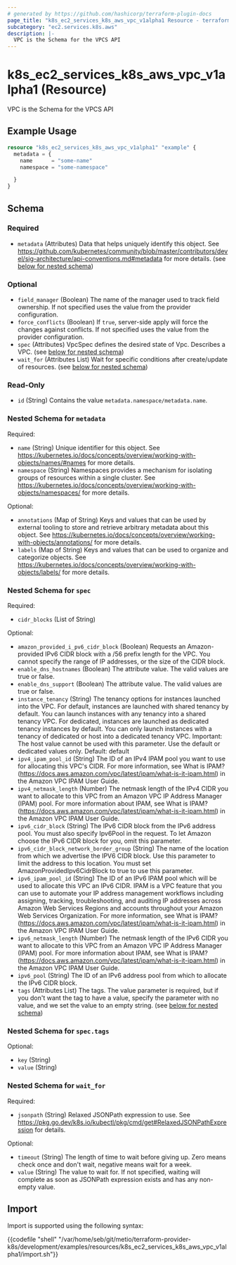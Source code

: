 ```yaml
---
# generated by https://github.com/hashicorp/terraform-plugin-docs
page_title: "k8s_ec2_services_k8s_aws_vpc_v1alpha1 Resource - terraform-provider-k8s"
subcategory: "ec2.services.k8s.aws"
description: |-
  VPC is the Schema for the VPCS API
---
```


# k8s_ec2_services_k8s_aws_vpc_v1alpha1 (Resource)

VPC is the Schema for the VPCS API

## Example Usage

```terraform
resource "k8s_ec2_services_k8s_aws_vpc_v1alpha1" "example" {
  metadata = {
    name      = "some-name"
    namespace = "some-namespace"

  }
}
```

<!-- schema generated by tfplugindocs -->
## Schema

### Required

- `metadata` (Attributes) Data that helps uniquely identify this object. See https://github.com/kubernetes/community/blob/master/contributors/devel/sig-architecture/api-conventions.md#metadata for more details. (see [below for nested schema](#nestedatt--metadata))

### Optional

- `field_manager` (Boolean) The name of the manager used to track field ownership. If not specified uses the value from the provider configuration.
- `force_conflicts` (Boolean) If `true`, server-side apply will force the changes against conflicts. If not specified uses the value from the provider configuration.
- `spec` (Attributes) VpcSpec defines the desired state of Vpc.  Describes a VPC. (see [below for nested schema](#nestedatt--spec))
- `wait_for` (Attributes List) Wait for specific conditions after create/update of resources. (see [below for nested schema](#nestedatt--wait_for))

### Read-Only

- `id` (String) Contains the value `metadata.namespace/metadata.name`.

<a id="nestedatt--metadata"></a>
### Nested Schema for `metadata`

Required:

- `name` (String) Unique identifier for this object. See https://kubernetes.io/docs/concepts/overview/working-with-objects/names/#names for more details.
- `namespace` (String) Namespaces provides a mechanism for isolating groups of resources within a single cluster. See https://kubernetes.io/docs/concepts/overview/working-with-objects/namespaces/ for more details.

Optional:

- `annotations` (Map of String) Keys and values that can be used by external tooling to store and retrieve arbitrary metadata about this object. See https://kubernetes.io/docs/concepts/overview/working-with-objects/annotations/ for more details.
- `labels` (Map of String) Keys and values that can be used to organize and categorize objects. See https://kubernetes.io/docs/concepts/overview/working-with-objects/labels/ for more details.


<a id="nestedatt--spec"></a>
### Nested Schema for `spec`

Required:

- `cidr_blocks` (List of String)

Optional:

- `amazon_provided_i_pv6_cidr_block` (Boolean) Requests an Amazon-provided IPv6 CIDR block with a /56 prefix length for the VPC. You cannot specify the range of IP addresses, or the size of the CIDR block.
- `enable_dns_hostnames` (Boolean) The attribute value. The valid values are true or false.
- `enable_dns_support` (Boolean) The attribute value. The valid values are true or false.
- `instance_tenancy` (String) The tenancy options for instances launched into the VPC. For default, instances are launched with shared tenancy by default. You can launch instances with any tenancy into a shared tenancy VPC. For dedicated, instances are launched as dedicated tenancy instances by default. You can only launch instances with a tenancy of dedicated or host into a dedicated tenancy VPC.  Important: The host value cannot be used with this parameter. Use the default or dedicated values only.  Default: default
- `ipv4_ipam_pool_id` (String) The ID of an IPv4 IPAM pool you want to use for allocating this VPC's CIDR. For more information, see What is IPAM? (https://docs.aws.amazon.com/vpc/latest/ipam/what-is-it-ipam.html) in the Amazon VPC IPAM User Guide.
- `ipv4_netmask_length` (Number) The netmask length of the IPv4 CIDR you want to allocate to this VPC from an Amazon VPC IP Address Manager (IPAM) pool. For more information about IPAM, see What is IPAM? (https://docs.aws.amazon.com/vpc/latest/ipam/what-is-it-ipam.html) in the Amazon VPC IPAM User Guide.
- `ipv6_cidr_block` (String) The IPv6 CIDR block from the IPv6 address pool. You must also specify Ipv6Pool in the request.  To let Amazon choose the IPv6 CIDR block for you, omit this parameter.
- `ipv6_cidr_block_network_border_group` (String) The name of the location from which we advertise the IPV6 CIDR block. Use this parameter to limit the address to this location.  You must set AmazonProvidedIpv6CidrBlock to true to use this parameter.
- `ipv6_ipam_pool_id` (String) The ID of an IPv6 IPAM pool which will be used to allocate this VPC an IPv6 CIDR. IPAM is a VPC feature that you can use to automate your IP address management workflows including assigning, tracking, troubleshooting, and auditing IP addresses across Amazon Web Services Regions and accounts throughout your Amazon Web Services Organization. For more information, see What is IPAM? (https://docs.aws.amazon.com/vpc/latest/ipam/what-is-it-ipam.html) in the Amazon VPC IPAM User Guide.
- `ipv6_netmask_length` (Number) The netmask length of the IPv6 CIDR you want to allocate to this VPC from an Amazon VPC IP Address Manager (IPAM) pool. For more information about IPAM, see What is IPAM? (https://docs.aws.amazon.com/vpc/latest/ipam/what-is-it-ipam.html) in the Amazon VPC IPAM User Guide.
- `ipv6_pool` (String) The ID of an IPv6 address pool from which to allocate the IPv6 CIDR block.
- `tags` (Attributes List) The tags. The value parameter is required, but if you don't want the tag to have a value, specify the parameter with no value, and we set the value to an empty string. (see [below for nested schema](#nestedatt--spec--tags))

<a id="nestedatt--spec--tags"></a>
### Nested Schema for `spec.tags`

Optional:

- `key` (String)
- `value` (String)



<a id="nestedatt--wait_for"></a>
### Nested Schema for `wait_for`

Required:

- `jsonpath` (String) Relaxed JSONPath expression to use. See https://pkg.go.dev/k8s.io/kubectl/pkg/cmd/get#RelaxedJSONPathExpression for details.

Optional:

- `timeout` (String) The length of time to wait before giving up. Zero means check once and don't wait, negative means wait for a week.
- `value` (String) The value to wait for. If not specified, waiting will complete as soon as JSONPath expression exists and has any non-empty value.

## Import

Import is supported using the following syntax:

{{codefile "shell" "/var/home/seb/git/metio/terraform-provider-k8s/development/examples/resources/k8s_ec2_services_k8s_aws_vpc_v1alpha1/import.sh"}}
